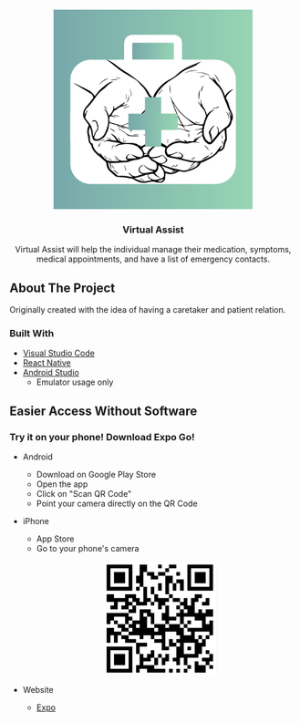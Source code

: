 <!-- PROJECT LOGO -->
<br />
<p align="center">
  <a href="https://github.com/natalieweingart/medical-aid-app/blob/main/src/image/Logo.png">
    <img src="src/image/Logo.png" alt="Logo" width="350" height="350">
  </a>

  <h3 align="center">Virtual Assist</h3>

  <p align="center">
    Virtual Assist will help the individual manage their medication, symptoms, medical appointments, and have a list of emergency contacts.
  </p>
</p>

<!-- ABOUT THE PROJECT -->
## About The Project
Originally created with the idea of having a caretaker and patient relation. 

### Built With
* [Visual Studio Code](https://code.visualstudio.com/download)
* [React Native](https://reactnative.dev/docs/environment-setup)
* [Android Studio](https://developer.android.com/studio/?gclid=CjwKCAjwnPOEBhA0EiwA609ReYGN6Kaa7qHfg-ed7AcuRaHqu7bbVzBJN_HNkhziu4Ugp1sm0piqXRoC-ZgQAvD_BwE&gclsrc=aw.ds)
  * Emulator usage only

<!-- No Installation -->
## Easier Access Without Software
### Try it on your phone! Download Expo Go!
- Android
    - Download on Google Play Store
    - Open the app
    - Click on "Scan QR Code"
    - Point your camera directly on the QR Code
- iPhone
    - App Store
    - Go to your phone's camera
   <p align="center">
    <a href="https://github.com/natalieweingart/medical-aid-app/blob/main/src/image/QRScan.png">
      <img src="src/image/QRScan.png" alt="Logo" width="200" height="200">
    </a>
  </p>

- Website
    - [Expo](https://snack.expo.io/@elikareyes/medical-aid-app)
